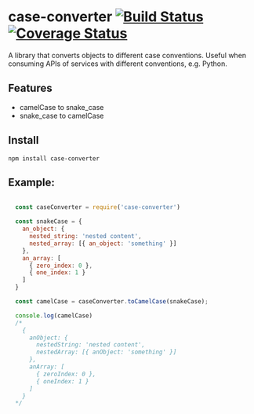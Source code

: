 # case-converter [![Build Status](https://travis-ci.org/Moezalez/case-converter.svg?branch=master)](https://travis-ci.org/Moezalez/case-converter) [![Coverage Status](https://coveralls.io/repos/github/Moezalez/case-converter/badge.svg?branch=master)](https://coveralls.io/github/Moezalez/case-converter?branch=master)

A library that converts objects to different case conventions. Useful when consuming APIs of services with different
conventions, e.g. Python.

## Features
- camelCase to snake_case
- snake_case to camelCase

## Install
`npm install case-converter`

## Example:

```JavaScript

  const caseConverter = require('case-converter')

  const snakeCase = {
    an_object: {
      nested_string: 'nested content',
      nested_array: [{ an_object: 'something' }]
    },
    an_array: [
      { zero_index: 0 },
      { one_index: 1 }
    ]
  }

  const camelCase = caseConverter.toCamelCase(snakeCase);

  console.log(camelCase)
  /*
    {
      anObject: {
        nestedString: 'nested content',
        nestedArray: [{ anObject: 'something' }]
      },
      anArray: [
        { zeroIndex: 0 },
        { oneIndex: 1 }
      ]
    }
  */
```
